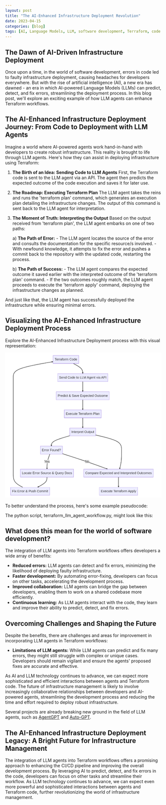 ```yaml
---
layout: post
title: "The AI-Enhanced Infrastructure Deployment Revolution"
date: 2023-04-15
categories: [blog]
tags: [AI, Language Models, LLM, software development, Terraform, code validation, error fixing, infrastructure, terraform plan, terraform apply, AgentGPT, Auto-GPT]
---
```


## The Dawn of AI-Driven Infrastructure Deployment

Once upon a time, in the world of software development, errors in code led to faulty infrastructure deployment, causing headaches for developers everywhere. But with the rise of artificial intelligence (AI), a new era has dawned - an era in which AI-powered Language Models (LLMs) can predict, detect, and fix errors, streamlining the deployment process. In this blog post, we'll explore an exciting example of how LLM agents can enhance Terraform workflows.

## The AI-Enhanced Infrastructure Deployment Journey: From Code to Deployment with LLM Agents

Imagine a world where AI-powered agents work hand-in-hand with developers to create robust infrastructure. This reality is brought to life through LLM agents. Here's how they can assist in deploying infrastructure using Terraform:

1. **The Birth of an Idea: Sending Code to LLM Agents**
    First, the Terraform code is sent to the LLM agent via an API. The agent then predicts the expected outcome of the code execution and saves it for later use.

2. **The Roadmap: Executing Terraform Plan**
    The LLM agent takes the reins and runs the 'terraform plan' command, which generates an execution plan detailing the infrastructure changes. The output of this command is sent back to the LLM agent for interpretation.

3. **The Moment of Truth: Interpreting the Output**
    Based on the output received from 'terraform plan', the LLM agent embarks on one of two paths:

    a) **The Path of Error:**
        - The LLM agent locates the source of the error and consults the documentation for the specific resource/s involved.
        - With newfound knowledge, it attempts to fix the error and pushes a commit back to the repository with the updated code, restarting the process.

    b) **The Path of Success:**
        - The LLM agent compares the expected outcome it saved earlier with the interpreted outcome of the 'terraform plan' command.
        - If the two outcomes roughly match, the LLM agent proceeds to execute the 'terraform apply' command, deploying the infrastructure changes as planned.


And just like that, the LLM agent has successfully deployed the infrastructure while ensuring minimal errors.

## Visualizing the AI-Enhanced Infrastructure Deployment Process

Explore the AI-Enhanced Infrastructure Deployment process with this visual representation:

<img src = "_posts/diagram.png" alt = "Diagram" />


To better understand the process, here's some example pseudocode:

<script src="https://gist.github.com/sturlabragason/dfbfa723db8219f5c12a8eddeba9a1ab.js"></script>

The python script, terraform_llm_agent_workflow.py, might look like this:

<script src="https://gist.github.com/sturlabragason/6b619686d7a1375dd270f47221ac127a.js"></script>


## What does this mean for the world of software development?

The integration of LLM agents into Terraform workflows offers developers a wide array of benefits:

- **Reduced errors:** LLM agents can detect and fix errors, minimizing the likelihood of deploying faulty infrastructure.
- **Faster development:** By automating error-fixing, developers can focus on other tasks, accelerating the development process.
- **Improved collaboration:** LLM agents can bridge the gap between developers, enabling them to work on a shared codebase more efficiently.
- **Continuous learning:** As LLM agents interact with the code, they learn and improve their ability to predict, detect, and fix errors.

## Overcoming Challenges and Shaping the Future

Despite the benefits, there are challenges and areas for improvement in incorporating LLM agents in Terraform workflows:

- **Limitations of LLM agents:** While LLM agents can predict and fix many errors, they might still struggle with complex or unique cases. Developers should remain vigilant and ensure the agents' proposed fixes are accurate and effective.

As AI and LLM technology continues to advance, we can expect more sophisticated and efficient interactions between agents and Terraform code. The future of infrastructure management is likely to involve increasingly collaborative relationships between developers and AI-powered agents, streamlining the development process and reducing the time and effort required to deploy robust infrastructure.

Several projects are already breaking new ground in the field of LLM agents, such as [AgentGPT](https://github.com/reworkd/AgentGPT) and [Auto-GPT](https://github.com/Significant-Gravitas/Auto-GPT).

## The AI-Enhanced Infrastructure Deployment Legacy: A Bright Future for Infrastructure Management

The integration of LLM agents into Terraform workflows offers a promising approach to enhancing the CI/CD pipeline and improving the overall development process. By leveraging AI to predict, detect, and fix errors in the code, developers can focus on other tasks and streamline their workflow. As LLM technology continues to advance, we can expect even more powerful and sophisticated interactions between agents and Terraform code, further revolutionizing the world of infrastructure management.


